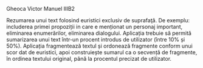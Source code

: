 Gheoca Victor Manuel IIIB2

Rezumarea unui text folosind euristici exclusiv de suprafaţă.
De exemplu: includerea primei propoziții in care e
    menționat un personaj important,
    eliminarea enumerărilor,
    eliminarea dialogului.
Aplicația trebuie să permită sumarizarea unui text într-un procent introdus de utilizator (între 10% și 50%).
Aplicația fragmentează textul și ordonează fragmente conform unui scor dat de euristici,
    apoi construiește sumarul ca o secvență de fragmente, în ordinea textului original, până la procentul precizat de utilizator.
